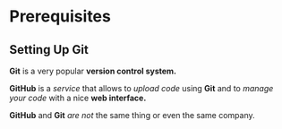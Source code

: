 # Prerequisites
## Setting Up Git
**Git** is a very popular **version control system.**

**GitHub** is a <em>service</em> that allows to <em>upload code</em> using **Git** and to <em>manage your code</em> with a nice **web interface.** 

**GitHub** and **Git** <em>are not</em> the same thing or even the same company.
